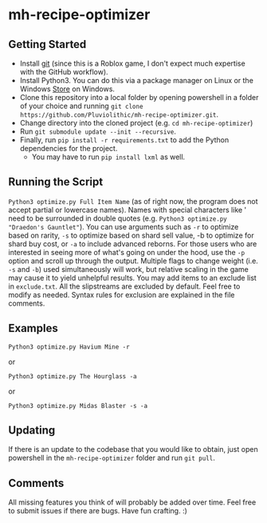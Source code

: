 # mh-recipe-optimizer
## Getting Started
* Install [git](https://git-scm.com/downloads) (since this is a Roblox game, I don't expect much expertise with the GitHub workflow).
* Install Python3. You can do this via a package manager on Linux or the Windows [Store](https://apps.microsoft.com/store/detail/python-310/9PJPW5LDXLZ5) on Windows.
* Clone this repository into a local folder by opening powershell in a folder of your choice and running `git clone https://github.com/Pluviolithic/mh-recipe-optimizer.git`.
* Change directory into the cloned project (e.g. `cd mh-recipe-optimizer`)
* Run `git submodule update --init --recursive`.
* Finally, run `pip install -r requirements.txt` to add the Python dependencies for the project.
    * You may have to run `pip install lxml` as well.

## Running the Script
`Python3 optimize.py Full Item Name` (as of right now, the program does not accept partial or lowercase names). Names with special characters like ' need to be surrounded in double quotes (e.g. `Python3 optimize.py "Draedon's Gauntlet"`). You can use arguments such as `-r` to optimize based on rarity, `-s` to optimize based on shard sell value, -b to optimize for shard buy cost, or `-a` to include advanced reborns. For those users who are interested in seeing more of what's going on under the hood, use the `-p` option and scroll up through the output. Multiple flags to change weight (i.e. `-s` and `-b`) used simultaneously will work, but relative scaling in the game may cause it to yield unhelpful results. You may add items to an exclude list in `exclude.txt`. All the slipstreams are excluded by default. Feel free to modify as needed. Syntax rules for exclusion are explained in the file comments.

## Examples
```
Python3 optimize.py Havium Mine -r
```
or
```
Python3 optimize.py The Hourglass -a
```
or
```
Python3 optimize.py Midas Blaster -s -a
```

## Updating
If there is an update to the codebase that you would like to obtain, just open powershell in the `mh-recipe-optimizer` folder and run `git pull`.
## Comments
All missing features you think of will probably be added over time. Feel free to submit issues if there are bugs. Have fun crafting. :)
